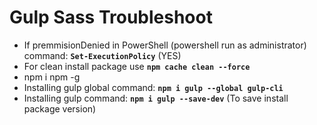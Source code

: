 # Gulp Sass Troubleshoot

- If premmisionDenied in PowerShell (powershell run as administrator) command: **`Set-ExecutionPolicy`** (YES)
- For clean install package use **`npm cache clean --force`**
- npm i npm -g
- Installing gulp global command: **`npm i gulp --global gulp-cli`**
- Installing gulp command: **`npm i gulp --save-dev`** (To save install package version)
